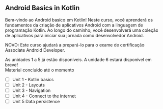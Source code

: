 <h2> Android Basics in Kotlin </h2>

Bem-vindo ao Android basico em Kotlin! Neste curso, você aprenderá os fundamentos da criação de aplicativos Android com a linguagem de programação Kotlin. Ao longo do caminho, você desenvolverá uma coleção de aplicativos para iniciar sua jornada como desenvolvedor Android.

NOVO: Este curso ajudará a prepará-lo para o exame de certificação Associate Android Developer.

As unidades 1 a 5 já estão disponíveis. A unidade 6 estará disponível em breve!
<br>
Material concluido até o momento
<br>
- [ ] Unit 1 - Kotlin basics
- [ ] Unit 2 - Layouts
- [ ] Unit 3 - Navigation
- [ ] Unit 4 - Connect to the internet
- [ ] Unit 5 Data persistence